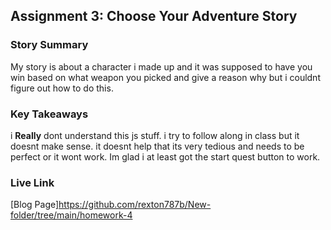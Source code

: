 ## Assignment 3: Choose Your Adventure Story

### Story Summary

My story is about a character i made up and it was supposed to have you win based on what weapon you picked and give a reason why but i couldnt figure out how to do this.

### Key Takeaways

i **Really** dont understand this js stuff. i try to follow along in class but it doesnt make sense. it doesnt help that its very tedious and needs to be perfect or it wont work. Im glad i at least got the start quest button to work.

### Live Link

[Blog Page]https://github.com/rexton787b/New-folder/tree/main/homework-4
